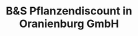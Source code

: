 ---
title: "B&S Pflanzendiscount in Oranienburg GmbH"
url: /oranienburg/bunds-pflanzendiscount-in-oranienburg-gmbh/
shop: Garten-Center
---